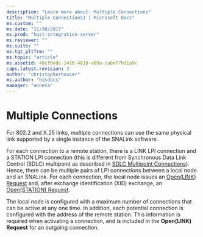 ```yaml
---
description: "Learn more about: Multiple Connections"
title: "Multiple Connections1 | Microsoft Docs"
ms.custom: ""
ms.date: "11/30/2017"
ms.prod: "host-integration-server"
ms.reviewer: ""
ms.suite: ""
ms.tgt_pltfrm: ""
ms.topic: "article"
ms.assetid: 48cf0edc-1416-4810-a09a-ca0af7bd1a9c
caps.latest.revision: 3
author: "christopherhouser"
ms.author: "hisdocs"
manager: "anneta"
---
```

# Multiple Connections
For 802.2 and X.25 links, multiple connections can use the same physical link supported by a single instance of the SNALink software.  
  
 For each connection to a remote station, there is a LINK LPI connection and a STATION LPI connection (this is different from Synchronous Data Link Control (SDLC) multipoint as described in [SDLC Multipoint Connections](../core/sdlc-multipoint-connections1.md)). Hence, there can be multiple pairs of LPI connections between a local node and an SNALink. For each connection, the local node issues an [Open(LINK) Request](./open-link-request1.md) and, after exchange identification (XID) exchange, an [Open(STATION) Request](./open-station-request2.md).  
  
 The local node is configured with a maximum number of connections that can be active at any one time. In addition, each potential connection is configured with the address of the remote station. This information is required when activating a connection, and is included in the **Open(LINK) Request** for an outgoing connection.
